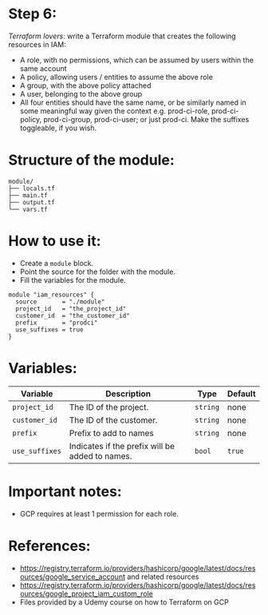 # Step 6:

*Terraform lovers*: write a Terraform module that creates the following resources in IAM:
- A role, with no permissions, which can be assumed by users within the same account
- A policy, allowing users / entities to assume the above role
- A group, with the above policy attached
- A user, belonging to the above group
- All four entities should have the same name, or be similarly named in some meaningful way given the context e.g. prod-ci-role, prod-ci-policy, prod-ci-group, prod-ci-user; or just prod-ci. Make the suffixes toggleable, if you wish.

# Structure of the module:
```
module/
├── locals.tf
├── main.tf
├── output.tf
└── vars.tf
```

# How to use it:
- Create a `module` block.
- Point the source for the folder with the module.
- Fill the variables for the module.

```hcl
module "iam_resources" {
  source       = "./module"
  project_id   = "the_project_id"
  customer_id  = "the_customer_id"
  prefix       = "prodci"
  use_suffixes = true
}
```

# Variables:
| Variable | Description | Type | Default |
|----------|-------------|------|---------|
| `project_id` | The ID of the project. | `string` | none |
| `customer_id` | The ID of the customer. | `string` | none | 
| `prefix` | Prefix to add to names | `string` | none |
| `use_suffixes` | Indicates if the prefix will be added to names. | `bool` | `true` |

# Important notes:
- GCP requires at least 1 permission for each role.

# References:
- https://registry.terraform.io/providers/hashicorp/google/latest/docs/resources/google_service_account and related resources
- https://registry.terraform.io/providers/hashicorp/google/latest/docs/resources/google_project_iam_custom_role
- Files provided by a Udemy course on how to Terraform on GCP